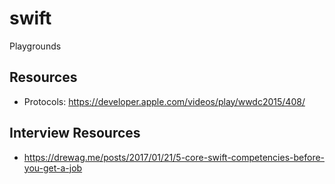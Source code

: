 # swift
Playgrounds

## Resources

* Protocols: https://developer.apple.com/videos/play/wwdc2015/408/


## Interview Resources

* https://drewag.me/posts/2017/01/21/5-core-swift-competencies-before-you-get-a-job
